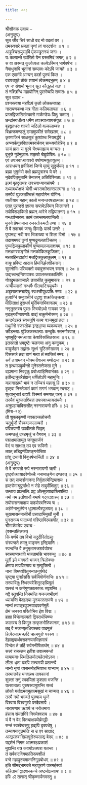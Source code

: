 ```yaml
---
title: ००८

---
```

श्रीशौनक उवाच –  
(अनुष्टुप्)  
सूत जीव चिरं साधो वद नो वदतां वर ।  
तमस्यपारे भ्रमतां नॄणां त्वं पारदर्शनः ॥ १ ॥  
आहुश्चिरायुषमृषिं मृकण्डुतनयं जनाः ।  
यः कल्पान्ते उर्वरितो येन ग्रस्तमिदं जगत् ॥ २ ॥  
स वा अस्मत् कुलोत्पन्नः कल्पेऽस्मिन् भार्गवर्षभः ।  
नैवाधुनापि भूतानां सम्प्लवः कोऽपि जायते ॥ ३ ॥  
एक एवार्णवे भ्राम्यन् ददर्श पुरुषं किल ।  
वटपत्रपुटे तोकं शयानं त्वेकमद्‌भुतम् ॥ ४ ॥  
एष नः संशयो भूयान् सूत कौतूहलं यतः ।  
तं नश्छिन्धि महायोगिन् पुराणेष्वपि सम्मतः ॥ ५ ॥  
सूत उवाच -  
प्रश्नस्त्वया महर्षेऽयं कृतो लोकभ्रमापहः ।  
नारायणकथा यत्र गीता कलिमलापहा ॥ ६ ॥  
प्राप्तद्विजातिसंस्कारो मार्कण्डेयः पितुः क्रमात् ।  
छन्दांस्यधीत्य धर्मेण तपःस्वाध्यायसंयुतः ॥ ७ ॥  
बृहद्व्रतधरः शान्तो जटिलो वल्कलाम्बरः ।  
बिभ्रत्कमण्डलुं दण्डमुपवीतं समेखलम् ॥ ८ ॥  
कृष्णाजिनं साक्षसूत्रं कुशांश्च नियमर्द्धये ।  
अग्न्यर्कगुरुविप्रात्मस्वर्चयन् सन्ध्ययोर्हरिम् ॥ ९ ॥  
सायं प्रातः स गुरवे भैक्ष्यमाहृत्य वाग्यतः ।  
बुभुजे गुर्वनुज्ञातः सकृन्नो चेदुपोषितः ॥ १० ॥  
एवं तपःस्वाध्यायपरो वर्षाणामयुतायुतम् ।  
आराधयन् हृषीकेशं जिग्ये मृत्युं सुदुर्जयम् ॥ ११ ॥  
ब्रह्मा भृगुर्भवो दक्षो ब्रह्मपुत्राश्च ये परे ।  
नृदेवपितृभूतानि तेनासन् अतिविस्मिताः ॥ १२ ॥  
इत्थं बृहद्व्रतधरः तपःस्वाध्यायसंयमैः ।  
दध्यावधोक्षजं योगी ध्वस्तक्लेशान्तरात्मना ॥ १३ ॥  
तस्यैवं युञ्जतश्चित्तं महायोगेन योगिनः ।  
व्यतीयाय महान् कालो मन्वन्तरषडात्मकः ॥ १४ ॥  
एतत् पुरन्दरो ज्ञात्वा सप्तमेऽस्मिन् किलान्तरे ।  
तपोविशङ्‌कितो ब्रह्मन् आरेभे तद्विघातनम् ॥ १५ ॥  
गन्धर्वाप्सरसः कामं वसन्तमलयानिलौ ।  
मुनये प्रेषयामास रजस्तोकमदौ तथा ॥ १६ ॥  
ते वै तदाश्रमं जग्मुः हिमाद्रेः पार्श्व उत्तरे ।  
पुष्पभद्रा नदी यत्र चित्राख्या च शिला विभो ॥ १७ ॥  
तदाश्रमपदं पुण्यं पुण्यद्रुमलताञ्चितम् ।  
पुण्यद्विजकुलाकीर्णं पुण्यामलजलाशयम् ॥ १८ ॥  
मत्तभ्रमरसङ्‌गीतं मत्तकोकिलकूजितम् ।  
मत्तबर्हिनटाटोपं मत्तद्विजकुलाकुलम् ॥ १९ ॥  
वायुः प्रविष्ट आदाय हिमनिर्झरशीकरान् ।  
सुमनोभिः परिष्वक्तो ववावुत्तम्भयन् स्मरम् ॥ २० ॥  
उद्यच्चन्द्रनिशावक्त्रः प्रवालस्तबकालिभिः ।  
गोपद्रुमलताजालैः तत्रासीत् कुसुमाकरः ॥ २१ ॥  
अन्वीयमानो गन्धर्वैः गीतवादित्रयूथकैः ।  
अदृश्यतात्तचापेषुः स्वःस्त्रीयूथपतिः स्मरः ॥ २२ ॥  
हुत्वाग्निं समुपासीनं ददृशुः शक्रकिङ्‌कराः ।  
मीलिताक्षं दुराधर्षं मूर्तिमन्तमिवानलम् ॥ २३ ॥  
ननृतुस्तस्य पुरतः स्त्रियोऽथो गायका जगुः ।  
मृदङ्‌गवीणापणवैः वाद्यं चक्रुर्मनोरमम् ॥ २४ ॥  
सन्दधेऽस्त्रं स्वधनुषि कामः पञ्चमुखं तदा ।  
मधुर्मनो रजस्तोक इन्द्रभृत्या व्यकम्पयन् ॥ २५ ॥  
क्रीडन्त्याः पुञ्जिकस्थल्याः कन्दुकैः स्तनगौरवात् ।  
भृशमुद्विग्नमध्यायाः केशविस्रंसितस्रजः ॥ २६ ॥  
इतस्ततो भ्रमद्दृष्टेः चलन्त्या अनु कन्दुकम् ।  
वायुर्जहार तद्वासः सूक्ष्मं त्रुटितमेखलम् ॥ २७ ॥  
विससर्ज तदा बाणं मत्वा तं स्वजितं स्मरः ।  
सर्वं तत्राभवन् मोघमनीशस्य यथोद्यमः ॥ २८ ॥  
त इत्थमपकुर्वन्तो मुनेस्तत्तेजसा मुने ।  
दह्यमाना निववृतुः प्रबोध्याहिमिवार्भकाः ॥ २९ ॥  
इतीन्द्रानुचरैर्ब्रह्मन् धर्षितोऽपि महामुनिः ।  
यन्नागादहमो भावं न तच्चित्रं महत्सु हि ॥ ३० ॥  
दृष्ट्वा निस्तेजसं कामं सगणं भगवान् स्वराट् ।  
श्रुत्वानुभावं ब्रह्मर्षेः विस्मयं समगात् परम् ॥ ३१ ॥  
तस्यैवं युञ्जतश्चित्तं तपःस्वाध्यायसंयमैः ।  
अनुग्रहायाविरासीत् नरनारायणो हरिः ॥ ३२ ॥  
(मिश्र-१२)  
तौ शुक्लकृष्णौ नवकञ्जलोचनौ  
चतुर्भुजौ रौरववल्कलाम्बरौ ।  
पवित्रपाणी उपवीतकं त्रिवृत्  
कमण्डलुं दण्डमृजुं च वैणवम् ॥ ३३ ॥  
पद्माक्षमालामुत जन्तुमार्जनं  
वेदं च साक्षात् तप एव रूपिणौ ।  
तपत् तडिद्वर्णपिशङ्‌गरोचिषा  
प्रांशू दधानौ विबुधर्षभार्चितौ ॥ ३४ ॥  
(अनुष्टुप्)  
ते वै भगवतो रूपे नरनारायणौ ऋषी ।  
दृष्ट्वोत्थायादरेणोच्चैः ननामाङ्‌गेन दण्डवत् ॥ ३५ ॥  
स तत् सन्दर्शनानन्द निर्वृतात्मेन्द्रियाशयः ।  
हृष्टरोमाश्रुपूर्णाक्षो न सेहे तावुदीक्षितुम् ॥ ३६ ॥  
उत्थाय प्राञ्जलिः प्रह्व औत्सुक्यादाश्लिषन्निव ।  
नमो नम इतीशानौ बभाषे गद्‌गदाक्षरम् ॥ ३७ ॥  
तयोरासनमादाय पादयोरवनिज्य च ।  
अर्हणेनानुलेपेन धूपमाल्यैरपूजयत् ॥ ३८ ॥  
सुखमासनमासीनौ प्रसादाभिमुखौ मुनी ।  
पुनरानम्य पादाभ्यां गरिष्ठाविदमब्रवीत् ॥ ३९ ॥  
श्रीमार्कण्डेय उवाच -  
(वसन्ततिलका)  
किं वर्णये तव विभो यदुदीरितोऽसुः  
संस्पन्दते तमनु वाङ्‌मन इन्द्रियाणि ।  
स्पन्दन्ति वै तनुभृतामजशर्वयोश्च  
स्वस्याप्यथापि भजतामसि भावबन्धुः ॥ ४० ॥  
मूर्ती इमे भगवतो भगवन् त्रिलोक्याः  
क्षेमाय तापविरमाय च मृत्युजित्यै ।  
नाना बिभर्ष्यवितुमन्यतनूर्यथेदं  
सृष्ट्वा पुनर्ग्रससि सर्वमिवोर्णनाभिः ॥ ४१ ॥  
तस्यावितुः स्थिरचरेशितुरङ्‌घ्रिमूलं  
यत्स्थं न कर्मगुणकालरुजः स्पृशन्ति ।  
यद्वै स्तुवन्ति निनमन्ति यजन्त्यभीक्ष्णं  
ध्यायन्ति वेदहृदया मुनयस्तदाप्त्यै ॥ ४२ ॥  
नान्यं तवाङ्‌घ्र्युपनयादपवर्गमूर्तेः  
क्षेमं जनस्य परितोभिय ईश विद्मः ।  
ब्रह्मा बिभेत्यलमतो द्विपरार्धधिष्ण्यः  
कालस्य ते किमुत तत्कृतभौतिकानाम् ॥ ४३ ॥  
तद् वै भजाम्यृतधियस्तव पादमूलं  
हित्वेदमात्मच्छदि चात्मगुरोः परस्य ।  
देहाद्यपार्थमसदन्त्यमभिज्ञमात्रं  
विन्देत ते तर्हि सर्वमनीषितार्थम् ॥ ४४ ॥  
सत्त्वं रजस्तम इतीश तवात्मबन्धो  
मायामयाः स्थितिलयोदयहेतवोऽस्य ।  
लीला धृता यदपि सत्त्वमयी प्रशान्त्यै  
नान्ये नृणां व्यसनमोहभियश्च याभ्याम् ॥ ४५ ॥  
तस्मात्तवेह भगवन्नथ तावकानां  
शुक्लां तनुं स्वदयितां कुशला भजन्ति ।  
यत्सात्वताः पुरुषरूपमुशन्ति सत्त्वं  
लोको यतोऽभयमुतात्मसुखं न चान्यत् ॥ ४६ ॥  
तस्मै नमो भगवते पुरुषाय भूम्ने  
विश्वाय विश्वगुरवे परदैवतायै ।  
नारायणाय ऋषये च नरोत्तमाय  
हंसाय संयतगिरे निगमेश्वराय ॥ ४७ ॥  
यं वै न वेद वितथाक्षपथैर्भ्रमद्धीः  
सन्तं स्वखेष्वसुषु हृद्यपि दृक्पथेषु ।  
तन्माययावृतमतिः स उ एव साक्षाद्  
आद्यस्तवाखिलगुरोरुपसाद्य वेदम् ॥ ४८ ॥  
यद्दर्शनं निगम आत्मरहःप्रकाशं  
मुह्यन्ति यत्र कवयोऽजपरा यतन्तः ।  
तं सर्ववादविषयप्रतिरूपशीलं  
वन्दे महापुरुषमात्मनिगूढबोधम् ॥ ४९ ॥  
इति श्रीमद्भागवते महापुराणे पारमहंस्यां  
संहितायां द्वादशस्कन्धे अष्टमोऽध्यायः ॥ ८ ॥  
हरिः ॐ तत्सत् श्रीकृष्णार्पणमस्तु ॥